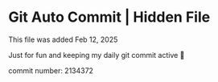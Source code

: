 # Git Auto Commit | Hidden File

This file was added Feb 12, 2025

Just for fun and keeping my daily git commit active 🤪

commit number: 2134372
